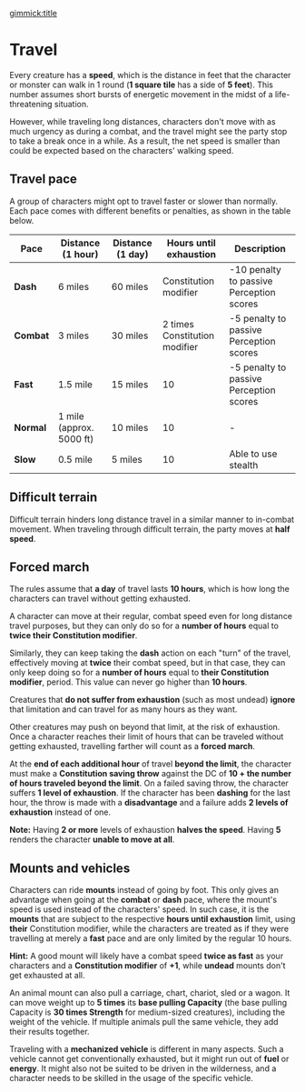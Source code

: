 [gimmick:title](Travel)

# Travel

Every creature has a **speed**, which is the distance in feet that the character or monster can walk in 1 round (**1 square tile** has a side of **5 feet**). This number assumes short bursts of energetic movement in the midst of a life-threatening situation.

However, while traveling long distances, characters don't move with as much urgency as during a combat, and the travel might see the party stop to take a break once in a while. As a result, the net speed is smaller than could be expected based on the characters' walking speed.

## Travel pace

A group of characters might opt to travel faster or slower than normally. Each pace comes with different benefits or penalties, as shown in the table below.

| Pace       | Distance (1 hour)        | Distance (1 day) | Hours until exhaustion        | Description                              |
| ---------- | ------------------------ | ---------------- | ----------------------------- | ---------------------------------------- |
| **Dash**   | 6 miles                  | 60 miles         | Constitution modifier         | -10 penalty to passive Perception scores |
| **Combat** | 3 miles                  | 30 miles         | 2 times Constitution modifier | -5 penalty to passive Perception scores  |
| **Fast**   | 1.5 mile                 | 15 miles         | 10                            | -5 penalty to passive Perception scores  |
| **Normal** | 1 mile (approx. 5000 ft) | 10 miles         | 10                            | -                                        |
| **Slow**   | 0.5 mile                 | 5 miles          | 10                            | Able to use stealth                      |

## Difficult terrain

Difficult terrain hinders long distance travel in a similar manner to in-combat movement. When traveling through difficult terrain, the party moves at **half speed**.

## Forced march

The rules assume that **a day** of travel lasts **10 hours**, which is how long the characters can travel without getting exhausted.

A character can move at their regular, combat speed even for long distance travel purposes, but they can only do so for a **number of hours** equal to **twice their Constitution modifier**. 

Similarly, they can keep taking the **dash** action on each "turn" of the travel, effectively moving at **twice** their combat speed, but in that case, they can only keep doing so for a **number of hours** equal to **their Constitution modifier**, period. This value can never go higher than **10 hours**.

Creatures that **do not suffer from exhaustion** (such as most undead) **ignore** that limitation and can travel for as many hours as they want.

Other creatures may push on beyond that limit, at the risk of exhaustion. Once a character reaches their limit of hours that can be traveled without getting exhausted, travelling farther will count as a **forced march**.

At the **end of each additional hour** of travel **beyond the limit**, the character must make a **Constitution saving throw** against the DC of **10 + the number of hours traveled beyond the limit**. On a failed saving throw, the character suffers **1 level of exhaustion**. If the character has been **dashing** for the last hour, the throw is made with a **disadvantage** and a failure adds **2 levels of exhaustion** instead of one.

**Note:** Having **2 or more** levels of exhaustion **halves the speed**. Having **5** renders the character **unable to move at all**.

## Mounts and vehicles

Characters can ride **mounts** instead of going by foot. This only gives an advantage when going at the **combat** or **dash** pace, where the mount's speed is used instead of the characters' speed. In such case, it is the **mounts** that are subject to the respective **hours until exhaustion** limit, using **their** Constitution modifier, while the characters are treated as if they were travelling at merely a **fast** pace and are only limited by the regular 10 hours.

**Hint:** A good mount will likely have a combat speed **twice as fast** as your characters and a **Constitution modifier** of **+1**, while **undead** mounts don't get exhausted at all.

An animal mount can also pull a carriage, chart, chariot, sled or a wagon. It can move weight up to **5 times** its **base pulling Capacity** (the base pulling Capacity is **30 times Strength** for medium-sized creatures), including the weight of the vehicle. If multiple animals pull the same vehicle, they add their results together.

Traveling with a **mechanized vehicle** is different in many aspects. Such a vehicle cannot get conventionally exhausted, but it might run out of **fuel** or **energy**. It might also not be suited to be driven in the wilderness, and a character needs to be skilled in the usage of the specific vehicle.